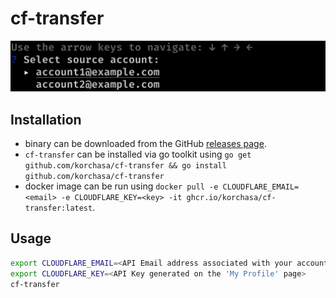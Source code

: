 # cf-transfer

![screenshot](./docs/screenshot.png)

## Installation

 - binary can be downloaded from the GitHub [releases page](https://github.com/korchasa/cf-transfer/releases).
 - `cf-transfer` can be installed via go toolkit using `go get github.com/korchasa/cf-transfer && go install github.com/korchasa/cf-transfer
`
 - docker image can be run using `docker pull -e CLOUDFLARE_EMAIL=<email> -e CLOUDFLARE_KEY=<key> -it ghcr.io/korchasa/cf-transfer:latest`.

## Usage 

```bash
export CLOUDFLARE_EMAIL=<API Email address associated with your account>
export CLOUDFLARE_KEY=<API Key generated on the 'My Profile' page>
cf-transfer
```




